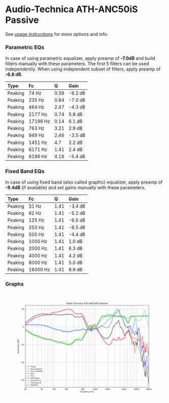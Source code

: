 # Audio-Technica ATH-ANC50iS Passive
See [usage instructions](https://github.com/jaakkopasanen/AutoEq#usage) for more options and info.

### Parametric EQs
In case of using parametric equalizer, apply preamp of **-7.0dB** and build filters manually
with these parameters. The first 5 filters can be used independently.
When using independent subset of filters, apply preamp of **-6.8 dB**.

| Type    | Fc       |    Q | Gain    |
|:--------|:---------|:-----|:--------|
| Peaking | 74 Hz    | 0.39 | -6.2 dB |
| Peaking | 235 Hz   | 0.84 | -7.0 dB |
| Peaking | 464 Hz   | 2.47 | -4.3 dB |
| Peaking | 2177 Hz  | 0.74 | 5.8 dB  |
| Peaking | 17196 Hz | 0.14 | 6.1 dB  |
| Peaking | 763 Hz   | 3.21 | 2.9 dB  |
| Peaking | 949 Hz   | 2.46 | -3.5 dB |
| Peaking | 1451 Hz  | 4.7  | 2.2 dB  |
| Peaking | 6171 Hz  | 1.41 | 2.4 dB  |
| Peaking | 6196 Hz  | 4.18 | -5.4 dB |

### Fixed Band EQs
In case of using fixed band (also called graphic) equalizer, apply preamp of **-9.4dB**
(if available) and set gains manually with these parameters.

| Type    | Fc       |    Q | Gain    |
|:--------|:---------|:-----|:--------|
| Peaking | 31 Hz    | 1.41 | -3.4 dB |
| Peaking | 62 Hz    | 1.41 | -5.2 dB |
| Peaking | 125 Hz   | 1.41 | -6.5 dB |
| Peaking | 250 Hz   | 1.41 | -8.5 dB |
| Peaking | 500 Hz   | 1.41 | -4.4 dB |
| Peaking | 1000 Hz  | 1.41 | 1.0 dB  |
| Peaking | 2000 Hz  | 1.41 | 6.3 dB  |
| Peaking | 4000 Hz  | 1.41 | 4.2 dB  |
| Peaking | 8000 Hz  | 1.41 | 5.0 dB  |
| Peaking | 16000 Hz | 1.41 | 8.9 dB  |

### Graphs
![](./Audio-Technica%20ATH-ANC50iS%20Passive.png)